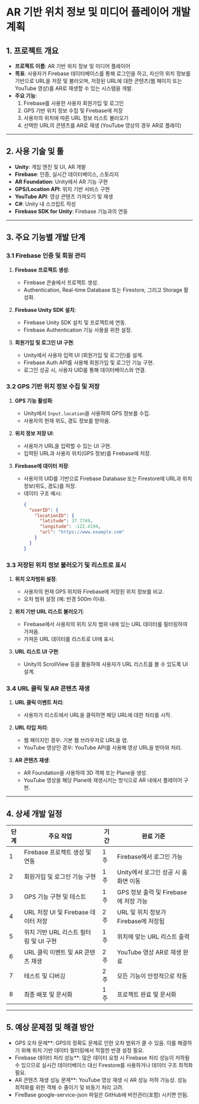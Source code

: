 # AR 기반 위치 정보 및 미디어 플레이어 개발 계획

## 1. 프로젝트 개요
- **프로젝트 이름**: AR 기반 위치 정보 및 미디어 플레이어
- **목표**: 사용자가 Firebase 데이터베이스를 통해 로그인을 하고, 자신의 위치 정보를 기반으로 URL을 저장 및 불러오며, 저장된 URL에 대한 콘텐츠(웹 페이지 또는 YouTube 영상)를 AR로 재생할 수 있는 시스템을 개발.
- **주요 기능**:
  1. Firebase를 사용한 사용자 회원가입 및 로그인
  2. GPS 기반 위치 정보 수집 및 Firebase에 저장
  3. 사용자의 위치에 따른 URL 정보 리스트 불러오기
  4. 선택한 URL의 콘텐츠를 AR로 재생 (YouTube 영상의 경우 AR로 플레이)

---

## 2. 사용 기술 및 툴
- **Unity**: 게임 엔진 및 UI, AR 개발
- **Firebase**: 인증, 실시간 데이터베이스, 스토리지
- **AR Foundation**: Unity에서 AR 기능 구현
- **GPS/Location API**: 위치 기반 서비스 구현
- **YouTube API**: 영상 콘텐츠 가져오기 및 재생
- **C#**: Unity 내 스크립트 작성
- **Firebase SDK for Unity**: Firebase 기능과의 연동

---

## 3. 주요 기능별 개발 단계

### 3.1 Firebase 인증 및 회원 관리
1. **Firebase 프로젝트 생성**:
   - Firebase 콘솔에서 프로젝트 생성.
   - Authentication, Real-time Database 또는 Firestore, 그리고 Storage 활성화.

2. **Firebase Unity SDK 설치**:
   - Firebase Unity SDK 설치 및 프로젝트에 연동.
   - Firebase Authentication 기능 사용을 위한 설정.

3. **회원가입 및 로그인 UI 구현**:
   - Unity에서 사용자 입력 UI (회원가입 및 로그인)를 설계.
   - Firebase Auth API를 사용해 회원가입 및 로그인 기능 구현.
   - 로그인 성공 시, 사용자 UID를 통해 데이터베이스와 연결.

### 3.2 GPS 기반 위치 정보 수집 및 저장
1. **GPS 기능 활성화**:
   - Unity에서 `Input.location`을 사용하여 GPS 정보를 수집.
   - 사용자의 현재 위도, 경도 정보를 받아옴.
   
2. **위치 정보 저장 UI**:
   - 사용자가 URL을 입력할 수 있는 UI 구현.
   - 입력된 URL과 사용자 위치(GPS 정보)를 Firebase에 저장.
   
3. **Firebase에 데이터 저장**:
   - 사용자의 UID를 기반으로 Firebase Database 또는 Firestore에 URL과 위치 정보(위도, 경도)를 저장.
   - 데이터 구조 예시:
     ```json
     {
       "userID": {
         "locationID": {
           "latitude": 37.7749,
           "longitude": -122.4194,
           "url": "https://www.example.com"
         }
       }
     }
     ```

### 3.3 저장된 위치 정보 불러오기 및 리스트로 표시
1. **위치 오차범위 설정**:
   - 사용자의 현재 GPS 위치와 Firebase에 저장된 위치 정보를 비교.
   - 오차 범위 설정 (예: 반경 500m 이내).

2. **위치 기반 URL 리스트 불러오기**:
   - Firebase에서 사용자의 위치 오차 범위 내에 있는 URL 데이터를 필터링하여 가져옴.
   - 가져온 URL 데이터를 리스트로 UI에 표시.

3. **URL 리스트 UI 구현**:
   - Unity의 ScrollView 등을 활용하여 사용자가 URL 리스트를 볼 수 있도록 UI 설계.

### 3.4 URL 클릭 및 AR 콘텐츠 재생
1. **URL 클릭 이벤트 처리**:
   - 사용자가 리스트에서 URL을 클릭하면 해당 URL에 대한 처리를 시작.
   
2. **URL 타입 처리**:
   - 웹 페이지인 경우: 기본 웹 브라우저로 URL을 염.
   - YouTube 영상인 경우: YouTube API를 사용해 영상 URL을 받아와 처리.
   
3. **AR 콘텐츠 재생**:
   - AR Foundation을 사용하여 3D 객체 또는 Plane을 생성.
   - YouTube 영상을 해당 Plane에 재생시키는 방식으로 AR 내에서 플레이어 구현.

---

## 4. 상세 개발 일정

| 단계 | 주요 작업 | 기간 | 완료 기준 |
| ---- | -------- | ---- | --------- |
| 1 | Firebase 프로젝트 생성 및 연동 | 1주 | Firebase에서 로그인 가능 |
| 2 | 회원가입 및 로그인 기능 구현 | 1주 | Unity에서 로그인 성공 시 홈 화면 이동 |
| 3 | GPS 기능 구현 및 테스트 | 1주 | GPS 정보 출력 및 Firebase에 저장 가능 |
| 4 | URL 저장 UI 및 Firebase 데이터 저장 | 2주 | URL 및 위치 정보가 Firebase에 저장됨 |
| 5 | 위치 기반 URL 리스트 필터링 및 UI 구현 | 1주 | 위치에 맞는 URL 리스트 출력 |
| 6 | URL 클릭 이벤트 및 AR 콘텐츠 재생 | 2주 | YouTube 영상 AR로 재생 완료 |
| 7 | 테스트 및 디버깅 | 2주 | 모든 기능이 안정적으로 작동 |
| 8 | 최종 배포 및 문서화 | 1주 | 프로젝트 완료 및 문서화 |

---

## 5. 예상 문제점 및 해결 방안
- GPS 오차 문제**: GPS의 정확도 문제로 인한 오차 범위가 클 수 있음. 이를 해결하기 위해 위치 기반 데이터 필터링에서 적절한 반경 설정 필요.
- Firebase 데이터 처리 성능**: 많은 데이터 요청 시 Firebase 처리 성능이 저하될 수 있으므로 실시간 데이터베이스 대신 Firestore를 사용하거나 데이터 구조 최적화 필요.
- AR 콘텐츠 재생 성능 문제**: YouTube 영상 재생 시 AR 성능 저하 가능성. 성능 최적화를 위한 객체 수 줄이기 및 비동기 처리 고려.
- FireBase google-service-json 파일은 GitHub에 버전관리(포함) 시키면 안됨.

